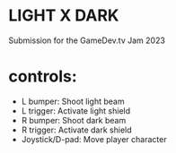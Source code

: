 # LIGHT X DARK
Submission for the GameDev.tv Jam 2023



# controls:
+ L bumper: Shoot light beam
+ L trigger: Activate light shield
+ R bumper: Shoot dark beam
+ R trigger: Activate dark shield
+ Joystick/D-pad: Move player character
